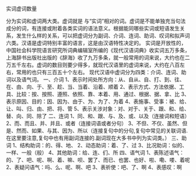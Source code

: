实词虚词数量


分为实词和虚词两大类。虚词就是 与“实词”相对的词。虚词是不能单独充当句法成分的词，有连接或附着各类实词的语法意义。根据能同哪些实词或短语发生关系，发生什么样的关系，可以把虚词分为副词、介词、连词、助词、叹词和拟声词六类。汉语是虚词特别丰富的语言，这是由汉语特性决定的。 
实词是开放性的，中国社会科学院语言研究所词典编辑室所编的《现代汉语词典》收实词五万多条，上海辞书出版社出版的《辞海》收了九万多条，就一般常用的词来说，大约也在二万五千左右。虚词的数目则要少得多，就现代汉语里的虚词来说，大约在八百左右，常用的也只有三百五十个左右。 
现代汉语中虚词分为四类：介词、连词、助词以及语气词。 
一、介词 
1、表示时间处所方向：从、自从、自、打、到、往、在、由、向、于、至、趁、当、当着、沿着、顺着 
2、表示方式、方法依据、工具、比较：按、按照、遵照、依照、靠、本着、用、通过、根据、据、拿、比 
3、表示原因、目的：因、因为、由于、为、为了、为着 
4、表施事、受事：被、给、让、叫、归、由、把、将、管 
5、表示关涉对象：对、对于、关于、跟、和、给、替、向、同、除了 
二、连词 
1、同、和、跟、与、及、或、以及（连接词和短语） 
2、而、而且、并、并且、或者（连接词语或者分句） 
3、不但、不仅、虽然、但是、然而、如果、与其、因为、所以（连接复句中的分句,复句中常见的关联词语.在这里要注意,复句中也有用副词连接的.副词现在大多书中列为实词类。） 
三、助词 
1、结构助词：的、得、地、 
2、动态助词：着、了、过 
3、比况助词：似的、一样、一般（般） 
4、其他助词：给、连、们、所 
四、语气词 
1、表陈述语气：的、了、吧、呢、啊、着、嘛、呗、罢了、而已、也罢、也好、啦、嘞、喽、着呢 
2、表疑问语气：吗、么、呢、啊、吧 
3、表祈使：吧、了、啊 
4、表感叹：啊 

